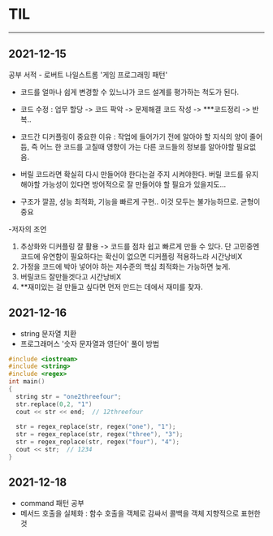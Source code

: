 # TIL

***
## 2021-12-15
공부 서적 - 로버트 나일스트롬 '게임 프로그래밍 패턴'

- 코드를 얼마나 쉽게 변경할 수 있느냐가 코드 설계를 평가하는 척도가 된다.
- 코드 수정 : 업무 할당 -> 코드 팍악 -> 문제해결 코드 작성 -> ***코드정리 -> 반복..   
- 코드간 디커플링이 중요한 이유 : 작업에 들어가기 전에 알아야 할 지식의 양이 줄어듬, 즉 어느 한 코드를 고칠때 영향이 가는 다른 코드들의 정보를 알아야할 필요없음.
- 버릴 코드라면 확실히 다시 만들어야 한다는걸 주지 시켜야한다. 버릴 코드를 유지해야할 가능성이 있다면 방어적으로 잘 만들어야 할 필요가 있을지도...

- 구조가 깔끔, 성능 최적화, 기능을 빠르게 구현..  이것 모두는 불가능하므로. 균형이 중요

-저자의 조언
1. 추상화와 디커플링 잘 활용 -> 코드를 점차 쉽고 빠르게 만들 수 있다. 단 고민중엔 코드에 유연함이 필요하다는 확신이 없으면 디커플링 적용하느라 시간낭비X
2. 가정을 코드에 박아 넣어야 하는 저수준의 핵심 최적화는 가능하면 늦게.
3. 버릴코드 잘만들겟다고 시간낭비X
4. **재미있는 걸 만들고 싶다면 먼저 만드는 데에서 재미를 찾자.


## 2021-12-16
- string 문자열 치환
- 프로그래머스 '숫자 문자열과 영단어' 풀이 방법
```c++
#include <iostream>
#include <string>
#include <regex>
int main()
{
  string str = "one2threefour";
  str.replace(0,2, "1")
  cout << str << end;  // 12threefour
  
  str = regex_replace(str, regex("one"), "1");
  str = regex_replace(str, regex("three"), "3");
  str = regex_replace(str, regex("four"), "4");
  cout << str;  // 1234
}
```
## 2021-12-18
- command 패턴 공부
- 메서드 호출을 실체화 : 함수 호출을 객체로 감싸서 콜백을 객체 지향적으로 표현한 것
